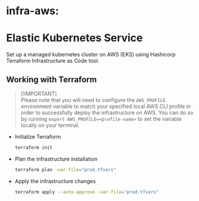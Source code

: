 # infra-aws:
# Elastic Kubernetes Service

Set up a managed kubernetes cluster on AWS (EKS) using Hashicorp Terraform Infrastructure as Code tool.


## Working with Terraform

> \[!IMPORTANT]\
> Please note that you will need to configure the `AWS_PROFILE` environment variable to match your specified local AWS CLI profile in order to successfully deploy the infrastructure on AWS.
> You can do so by running `export AWS_PROFILE=<profile-name>` to set the variable locally on your terminal.

- Initialize Terraform

  ```bash
  terraform init
  ```

- Plan the infrastructure installation

  ```bash
  terraform plan -var-file="prod.tfvars"
  ```

- Apply the infrastructure changes

  ```bash
  terraform apply --auto-approve -var-file="prod.tfvars"
  ```

